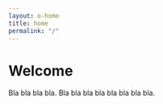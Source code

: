 ```yaml
---
layout: o-home
title: home
permalink: "/"
---
```


# Welcome

Bla bla bla bla. Bla bla bla bla bla bla bla bla.
